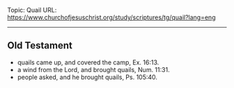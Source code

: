 Topic: Quail
URL: https://www.churchofjesuschrist.org/study/scriptures/tg/quail?lang=eng

---

## Old Testament

- quails came up, and covered the camp, Ex. 16:13.
- a wind from the Lord, and brought quails, Num. 11:31.
- people asked, and he brought quails, Ps. 105:40.

